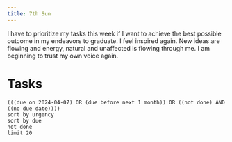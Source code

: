```yaml
---
title: 7th Sun
---
```

I have to prioritize my tasks this week if I want to achieve the best possible outcome in my endeavors to graduate. I feel inspired again. New ideas are flowing and energy, natural and unaffected is flowing through me. I am beginning to trust my own voice again. 
# Tasks
```tasks
(((due on 2024-04-07) OR (due before next 1 month)) OR ((not done) AND ((no due date))))
sort by urgency
sort by due
not done
limit 20
```